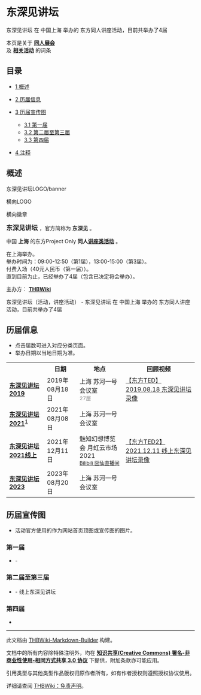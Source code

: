 # 东深见讲坛

<!-- source html: G:\repos\THBWiki-Markdown-Builder\THBWikiMarkdown\Temp\main\f\fd\ns0%3A%E4%B8%9C%E6%B7%B1%E8%A7%81%E8%AE%B2%E5%9D%9B.html -->

东深见讲坛 在 中国上海 举办的  东方同人讲座活动，目前共举办了4届

本页是关于 **[同人展会](./同人展会.md#展会类活动)**   
及 **[相关活动](./相关活动.md)** 的词条

## 目录

- [1 概述](#概述)
- [2 历届信息](#历届信息)
- [3 历届宣传图](#历届宣传图)

  - [3.1 第一届](#第一届)
  - [3.2 第二届至第三届](#第二届至第三届)
  - [3.3 第四届](#第四届)



- [4 注释](#注释)





## 概述



  
东深见讲坛LOGO/banner
  


[](./文件-东深见讲坛LOGO1.png.md)

横向LOGO


[](./文件-东深见讲坛LOGO2.png.md)
横向徽章




  
<big> **东深见讲坛** </big>，官方简称为 **东深见** 。  
  
  
  
  
中国 **上海** 的东方Project Only **同人[讲座类活动](./讲座类活动.md#讲座类活动)** 。  
  
在上海举办。  
举办时间为：09:00-12:50（第1届），13:00-15:00（第3届）。  
付费入场（40元人民币（第一届））。  
直到目前为止，已经举办了4届（包含已决定将会举办）。  
  
  
  
  
主办方： **[THBWiki](./THBWiki.md)**   
  
东深见讲坛（活动，讲座活动） - 东深见讲坛 在 中国上海 举办的  东方同人讲座活动，目前共举办了4届

## 历届信息
- 点击届数可进入对应分类页面。
- 举办日期以当地日期为准。


<table>
<tbody><tr><th> </th><th>日期</th><th>地点</th><th>回顾视频</th></tr>
<tr><td id="2019"><b><a href="/展会作品列表?e=%E4%B8%9C%E6%B7%B1%E8%A7%81%E8%AE%B2%E5%9D%9B%232019">东深见讲坛2019</a></b></td><td id="ev-1">2019年08月18日</td><td>上海 苏河一号 会议室<br><small><span style="color:grey;">27层</span></small></td><td><a rel="nofollow" class="external text" href="https://www.bilibili.com/video/av66150576/">【东方TED】2019.08.18 东深见讲坛录像</a></td></tr>
<tr><td id="2021"><b><a href="/展会作品列表?e=%E4%B8%9C%E6%B7%B1%E8%A7%81%E8%AE%B2%E5%9D%9B%232021">东深见讲坛2021</a></b><sup id="cite_ref-1" class="reference"><a href="#cite_note-1">1</a></sup></td><td id="ev-2">2021年08月08日</td><td>上海  苏河一号 会议室<br><small><span style="color:grey;"></span></small></td><td></td></tr>
<tr><td id="2021线上"><b><a href="/展会作品列表?e=%E4%B8%9C%E6%B7%B1%E8%A7%81%E8%AE%B2%E5%9D%9B%232021%E7%BA%BF%E4%B8%8A">东深见讲坛2021线上</a></b></td><td id="ev-3">2021年12月11日</td><td>魅知幻想博览会 月虹云市场2021<br><small><span style="color:grey;"><a rel="nofollow" class="external text" href="https://live.bilibili.com/262964">Bilibili 囧仙直播间</a></span></small></td><td><a rel="nofollow" class="external text" href="https://www.bilibili.com/video/BV1AZ4y1R7yG">【东方TED2】2021.12.11 线上东深见讲坛录像</a></td></tr>
<tr><td id="2023"><b><a href="/展会作品列表?e=%E4%B8%9C%E6%B7%B1%E8%A7%81%E8%AE%B2%E5%9D%9B%232023">东深见讲坛2023</a></b></td><td id="ev-4">2023年08月20日</td><td>上海  苏河一号 会议室<br><small><span style="color:grey;"></span></small></td><td></td></tr>
</tbody></table>



## 历届宣传图
- 活动官方使用的作为网站首页顶图或宣传图的图片。


### 第一届
- [](./文件-东深见讲坛1_宣传图1.jpg.md)- [](./文件-东深见讲坛1_宣传图2.png.md)


### 第二届至第三届
- [](./文件-东深见讲坛2_宣传图.jpg.md)- [](./文件-东深见讲坛3_宣传图1.png.md)线上东深见讲坛


### 第四届
- [](./文件-东深见讲坛4_宣传图.jpg.md)


[^cite_note-1]: 因疫情延期，已转为线上

  
  






---

此文档由 [THBWiki-Markdown-Builder](https://github.com/Delsin-Yu/THBWiki-Markdown-Builder) 构建。

文档中的所有内容除特殊注明外，均在 [**知识共享(Creative Commons) 署名-非商业性使用-相同方式共享 3.0 协议**](https://creativecommons.org/licenses/by-sa/3.0/deed.zh-hans) 下提供，附加条款亦可能应用。

引用类型与其他类型作品版权归原作者所有，如有作者授权则遵照授权协议使用。

详细请查阅 [THBWiki：免责声明](https://thbwiki.cc/THBWiki:%E5%85%8D%E8%B4%A3%E5%A3%B0%E6%98%8E)。

